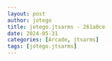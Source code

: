 ```yaml
---
layout: post
author: jotego
title: jotego.jtsarms - 261a0ce
date: 2024-05-31
categories: [Arcade, jtsarms]
tags: [jotego.jtsarms]
---
```


